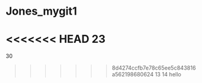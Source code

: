 # Jones_mygit1
<<<<<<< HEAD
23
=======
30
>>>>>>> 8d4274ccfb7e78c65ee5c843816a562198680624
13
14
hello
